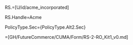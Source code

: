 RS.=[U/id/acme_incorporated]

RS.Handle=Acme

PolicyType.Sec={PolicyType.Alt2.Sec}

=[GH/FutureCommerce/CUMA/Form/RS-2-RO_Kit1_v0.md]